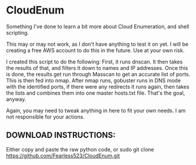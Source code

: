 # CloudEnum
Something I've done to learn a bit more about Cloud Enumeration, and shell scripting.

This may or may not work, as I don't have anything to test it on yet. I will be creating a free AWS account to do this in the future. Use at your own risk. 

I created this script to do the following: First, it runs dnscan. It then takes the results of that, and filters it down to names and IP addresses. Once this is done, the results get run through Masscan to get an accurate list of ports. This is then fed into nmap. After nmap runs, gobuster runs in DNS mode with the identified ports, if there were any redirects it runs again, then takes the lists and combines them into one master hosts.txt file. That's the goal, anyway.

Again, you may need to tweak anything in here to fit your own needs. I am not responsible for your actions.

## DOWNLOAD INSTRUCTIONS:

Either copy and paste the raw python code, or sudo git clone https://github.com/Fearless523/CloudEnum.git
